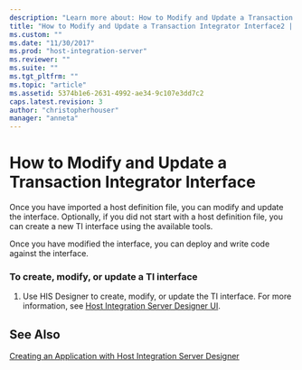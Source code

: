 ```yaml
---
description: "Learn more about: How to Modify and Update a Transaction Integrator Interface"
title: "How to Modify and Update a Transaction Integrator Interface2 | Microsoft Docs"
ms.custom: ""
ms.date: "11/30/2017"
ms.prod: "host-integration-server"
ms.reviewer: ""
ms.suite: ""
ms.tgt_pltfrm: ""
ms.topic: "article"
ms.assetid: 5374b1e6-2631-4992-ae34-9c107e3dd7c2
caps.latest.revision: 3
author: "christopherhouser"
manager: "anneta"
---
```

# How to Modify and Update a Transaction Integrator Interface
Once you have imported a host definition file, you can modify and update the interface. Optionally, if you did not start with a host definition file, you can create a new TI interface using the available tools.  
  
 Once you have modified the interface, you can deploy and write code against the interface.  
  
### To create, modify, or update a TI interface  
  
1.  Use HIS Designer to create, modify, or update the TI interface. For more information, see [Host Integration Server Designer UI](./host-integration-server-designer-ui1.md).  
  
## See Also  
 [Creating an Application with Host Integration Server Designer](../core/creating-an-application-with-host-integration-server-designer1.md)
